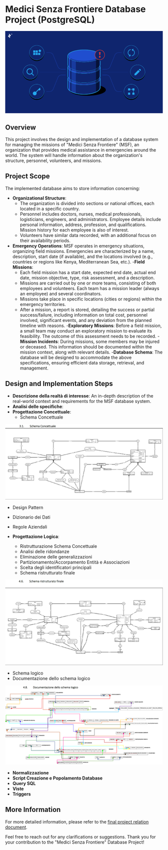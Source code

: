 # Medici Senza Frontiere Database Project (PostgreSQL)

<div align="center">
   <img src="imgs/Database_Design.png" alt="Database Design">
</div>

## Overview

This project involves the design and implementation of a database system for managing the missions of "Medici Senza Frontiere" (MSF), an organization that provides medical assistance in emergencies around the world. The system will handle information about the organization's structure, personnel, volunteers, and missions.

## Project Scope
The implemented database aims to store information concerning:
- **Organizational Structure**:
   - The organization is divided into sections or national offices, each located in a specific country.
   - Personnel includes doctors, nurses, medical professionals, logisticians, engineers, and administrators. Employee details include personal information, address, profession, and qualifications. Mission history for each employee is also of interest.
   - Volunteers have similar data recorded, with an additional focus on their availability periods.
- **Emergency Operations**: MSF operates in emergency situations, organizing field missions. Emergencies are characterized by a name, description, start date (if available), and the locations involved (e.g., countries or regions like Kenya, Mediterranean Sea, etc.).
-**Field Missions**:
   - Each field mission has a start date, expected end date, actual end date, mission objective, type, risk assessment, and a description.
   - Missions are carried out by one or more teams, consisting of both employees and volunteers. Each team has a mission leader (always an employee) and several coordinators.
   - Missions take place in specific locations (cities or regions) within the emergency territories.
   - After a mission, a report is stored, detailing the success or partial success/failure, including information on total cost, personnel involved, significant events, and any deviation from the planned timeline with reasons.
-**Exploratory Missions**: Before a field mission, a small team may conduct an exploratory mission to evaluate its feasibility. The outcome of this assessment needs to be recorded.
-**Mission Incidents**: During missions, some members may be injured or deceased. This information should be documented within the mission context, along with relevant details.
-**Database Schema**: The database will be designed to accommodate the above specifications, ensuring efficient data storage, retrieval, and management.

## Design and Implementation Steps
- **Descrizione della realtà di interesse**: An in-depth description of the real-world context and requirements for the MSF database system.
- **Analisi delle specifiche**:
- **Progettazione Concettuale**:
   - Schema Concettuale

<div align="center">
   <img src="imgs/SchemaConcettuale.png" alt="Schema Concettuale">
</div>

   - Design Pattern
   - Dizionario dei Dati
   - Regole Aziendali

- **Progettazione Logica**:
   - Ristrutturazione Schema Concettuale
   - Analisi delle ridondanze
   - Eliminazione delle generalizzazioni
   - Partizionamento/Accorpamento Entità e Associazioni
   - Scelta degli identificatori principali
   - Schema ristrutturato finale

<div align="center">
   <img src="imgs/SchemaRistrutturato.png" alt="Schema Ristrutturato">
</div>

   - Schema logico
   - Documentazione dello schema logico

<div align="center">
   <img src="imgs/DocumentazioneSchemaLogico.png" alt="Documentazione Schema Logico">
</div>

- **Normalizzazione**
- **Script Creazione e Popolamento Database**
- **Query SQL**
- **Viste**
- **Triggers**

## More Information

For more detailed information, please refer to the [final project relation document](https://github.com/MattiaMarseglia/Volunteer-Mission-Management-System/blob/main/Relazione%20Basi%20di%20Dati%20I-Z%20Gruppo%2012.pdf).

Feel free to reach out for any clarifications or suggestions. Thank you for your contribution to the "Medici Senza Frontiere" Database Project!
